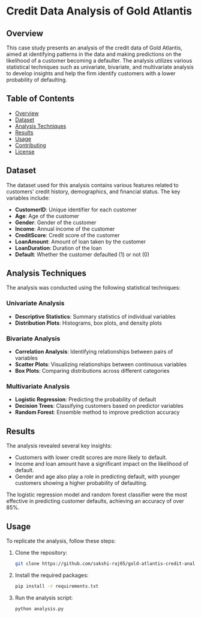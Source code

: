# Credit Data Analysis of Gold Atlantis

## Overview
This case study presents an analysis of the credit data of Gold Atlantis, aimed at identifying patterns in the data and making predictions on the likelihood of a customer becoming a defaulter. The analysis utilizes various statistical techniques such as univariate, bivariate, and multivariate analysis to develop insights and help the firm identify customers with a lower probability of defaulting.

## Table of Contents
- [Overview](#overview)
- [Dataset](#dataset)
- [Analysis Techniques](#analysis-techniques)
- [Results](#results)
- [Usage](#usage)
- [Contributing](#contributing)
- [License](#license)

## Dataset
The dataset used for this analysis contains various features related to customers' credit history, demographics, and financial status. The key variables include:

- **CustomerID**: Unique identifier for each customer
- **Age**: Age of the customer
- **Gender**: Gender of the customer
- **Income**: Annual income of the customer
- **CreditScore**: Credit score of the customer
- **LoanAmount**: Amount of loan taken by the customer
- **LoanDuration**: Duration of the loan
- **Default**: Whether the customer defaulted (1) or not (0)

## Analysis Techniques
The analysis was conducted using the following statistical techniques:

### Univariate Analysis
- **Descriptive Statistics**: Summary statistics of individual variables
- **Distribution Plots**: Histograms, box plots, and density plots

### Bivariate Analysis
- **Correlation Analysis**: Identifying relationships between pairs of variables
- **Scatter Plots**: Visualizing relationships between continuous variables
- **Box Plots**: Comparing distributions across different categories

### Multivariate Analysis
- **Logistic Regression**: Predicting the probability of default
- **Decision Trees**: Classifying customers based on predictor variables
- **Random Forest**: Ensemble method to improve prediction accuracy

## Results
The analysis revealed several key insights:
- Customers with lower credit scores are more likely to default.
- Income and loan amount have a significant impact on the likelihood of default.
- Gender and age also play a role in predicting default, with younger customers showing a higher probability of defaulting.

The logistic regression model and random forest classifier were the most effective in predicting customer defaults, achieving an accuracy of over 85%.

## Usage
To replicate the analysis, follow these steps:

1. Clone the repository:
    ```bash
    git clone https://github.com/sakshi-raj05/gold-atlantis-credit-analysis.git
    ```
2. Install the required packages:
    ```bash
    pip install -r requirements.txt
    ```
3. Run the analysis script:
    ```bash
    python analysis.py
    ```

